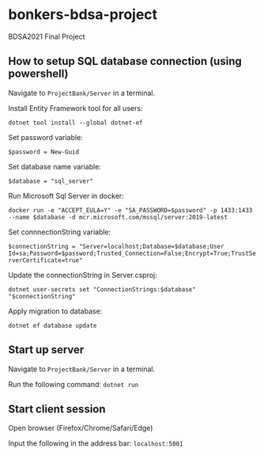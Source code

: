 # bonkers-bdsa-project
BDSA2021 Final Project

## How to setup SQL database connection (using powershell)

Navigate to `ProjectBank/Server` in a terminal.

Install Entity Framework tool for all users:

`dotnet tool install --global dotnet-ef`

Set password variable:

`$password = New-Guid`

Set database name variable:

`$database = "sql_server"`

Run Microsoft Sql Server in docker: 

`docker run -e "ACCEPT_EULA=Y" -e "SA_PASSWORD=$password" -p 1433:1433 --name $database -d mcr.microsoft.com/mssql/server:2019-latest`

Set connnectionString variable: 

`$connectionString = "Server=localhost;Database=$database;User Id=sa;Password=$password;Trusted_Connection=False;Encrypt=True;TrustServerCertificate=true"`

Update the connectionString in Server.csproj:

`dotnet user-secrets set "ConnectionStrings:$database" "$connectionString"`

Apply migration to database: 

`dotnet ef database update`

## Start up server 
Navigate to `ProjectBank/Server` in a terminal.

Run the following command:
`dotnet run`

## Start client session
Open browser (Firefox/Chrome/Safari/Edge)

Input the following in the address bar: `localhost:5001`

